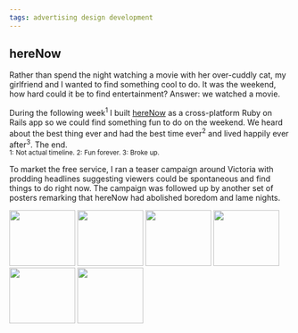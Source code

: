 ```yaml
---
tags: advertising design development
---
```


<article>
<h1>hereNow</h1>
<section>
	<p>Rather than spend the night watching a movie with her over-cuddly cat, my girlfriend and I wanted to find something cool to do. It was the weekend, how hard could it be to find entertainment? Answer: we watched a movie.</p>
	<p>During the following week<sup>1</sup> I built <a href="http://www.herenow.co" target="_blank">hereNow</a> as a cross-platform Ruby on Rails app so we could find something fun to do on the weekend. We heard about the best thing ever and had the best time ever<sup>2</sup> and lived happily ever after<sup>3</sup>. The end.<br/><small>1: Not actual timeline.	2: Fun forever.	3: Broke up.</small></p>
	<p>To market the free service, I ran a teaser campaign around Victoria with prodding headlines suggesting viewers could be spontaneous and find things to do right now. The campaign was followed up by another set of posters remarking that hereNow had abolished boredom and lame nights.</p>
	<p id="notes"></p>
</section>
<aside><div class="left">
<a href="{{ site.url }}/images/hereNow1.jpg" class="fancybox" title="hereNow front page screenshot" rel="hereNow"><img src="{{ site.url }}/images/hereNow1-thumb.jpg" width="118" height="100"></a>
<a href="{{ site.url }}/images/hereNow2.jpg" class="fancybox" title="hereNow events listing screenshot" rel="hereNow"><img src="{{ site.url }}/images/hereNow2-thumb.jpg" width="118" height="100"></a>
<a href="{{ site.url }}/images/hereNow3.jpg" class="fancybox" title="hereNow teaser campaign poster" rel="hereNow"><img src="{{ site.url }}/images/hereNow3-thumb.jpg" width="118" height="100"></a>
<a href="{{ site.url }}/images/hereNow4.jpg" class="fancybox" title="hereNow teaser campaign poster" rel="hereNow"><img src="{{ site.url }}/images/hereNow4-thumb.jpg" width="118" height="100"></a>
<a href="{{ site.url }}/images/hereNow5.jpg" class="fancybox" title="hereNow teaser campaign poster" rel="hereNow"></a>
<a href="{{ site.url }}/images/hereNow6.jpg" class="fancybox" title="hereNow reveal campaign poster" rel="hereNow"></a>
<a href="{{ site.url }}/images/hereNow7.jpg" class="fancybox" title="hereNow reveal campaign poster" rel="hereNow"><img src="{{ site.url }}/images/hereNow7-thumb.jpg" width="118" height="100"></a>
<a href="{{ site.url }}/images/hereNow8.jpg" class="fancybox" title="hereNow reveal campaign poster" rel="hereNow"><img src="{{ site.url }}/images/hereNow8-thumb.jpg" width="118" height="100"></a>
</div></aside>
</article>
<div class="clear"></div>
